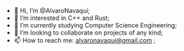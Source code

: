 - 👋 Hi, I’m @AlvaroNavaqui;
- 👀 I’m interested in C++ and Rust;
- 🌱 I’m currently studying Computer Science Engineering;
- 💞️ I’m looking to collaborate on projects of any kind;
- 📫 How to reach me: alvaronavaqui@gmail.com ;
